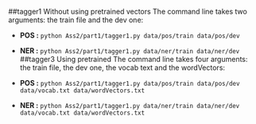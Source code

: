 ##tagger1  Without using pretrained vectors
The command line takes two arguments: the train file and the dev one:

* **POS :**
`python Ass2/part1/tagger1.py data/pos/train data/pos/dev`  
* **NER :**
`python Ass2/part1/tagger1.py data/ner/train data/ner/dev`  
##tagger3  Using pretrained
The command line takes four arguments: the train file, the dev one, the vocab text and the wordVectors:

* **POS :**
`python Ass2/part1/tagger1.py data/pos/train data/pos/dev  data/vocab.txt data/wordVectors.txt`  
* **NER :**
`python Ass2/part1/tagger1.py data/ner/train data/ner/dev  data/vocab.txt data/wordVectors.txt`
